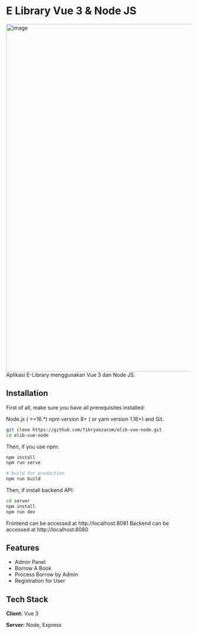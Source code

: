 # E Library Vue 3 & Node JS
<img width="944" alt="image" src="https://github.com/fikryaozacom/elib-vue-node/assets/2110124/b52c2cfa-1946-4dd3-91f4-a8b4cba13252">
Aplikasi E-Library menggunakan Vue 3 dan Node JS.


## Installation

First of all, make sure you have all prerequisites installed:

Node.js ( >=16.*)
npm version 8+ ( or yarn version 1.16+) and Git.

```bash
git clone https://github.com/fikryaozacom/elib-vue-node.git
cd elib-vue-node 
```
Then, if you use npm:
```bash
npm install
npm run serve

# build for production
npm run build
```

Then, if install backend API:
```bash
cd server
npm install
npm run dev
```

Frontend can be accessed at http://localhost:8081
Backend can be accessed at http://localhost:8080
## Features

- Admin Panel
- Borrow A Book
- Process Borrow by Admin
- Registration for User


## Tech Stack

**Client:** Vue 3

**Server:** Node, Express



